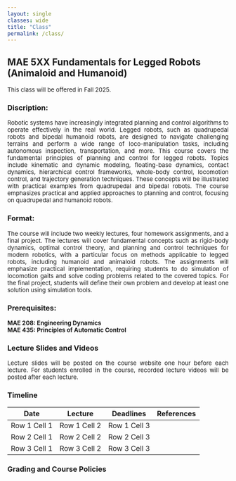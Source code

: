 ```yaml
---
layout: single
classes: wide
title: "Class"
permalink: /class/
---
```


## MAE 5XX Fundamentals for Legged Robots (Animaloid and Humanoid)
<p style="text-align: justify;font-size:10pt;">
 This class will be offered in Fall 2025. <br>
</p>  

### Discription:
<p style="text-align: justify;font-size:10pt;">
Robotic systems have increasingly integrated planning and control algorithms to operate effectively in the real world. Legged robots, such as quadrupedal robots and bipedal humanoid robots, are designed to navigate challenging terrains and perform a wide range of loco-manipulation tasks, including autonomous inspection, transportation, and more. This course covers the fundamental principles of planning and control for legged robots. Topics include kinematic and dynamic modeling, floating-base dynamics, contact dynamics, hierarchical control frameworks, whole-body control, locomotion control, and trajectory generation techniques. These concepts will be illustrated with practical examples from quadrupedal and bipedal robots. The course emphasizes practical and applied approaches to planning and control, focusing on quadrupedal and humanoid robots. <br>
</p>  

### Format:
<p style="text-align: justify;font-size:10pt;">
The course will include two weekly lectures, four homework assignments, and a final project. The lectures will cover fundamental concepts such as rigid-body dynamics, optimal control theory, and planning and control techniques for modern robotics, with a particular focus on methods applicable to legged robots, including humanoid and animaloid robots. The assignments will emphasize practical implementation, requiring students to do simulation of locomotion gaits and solve coding problems related to the covered topics. For the final project, students will define their own problem and develop at least one solution using simulation tools. <br>
</p>  

### Prerequisites:
<p style="text-align: justify;font-size:10pt;">
<b>MAE 208: Engineering Dynamics</b> <br>
<b>MAE 435: Principles of Automatic Control</b>  
</p>  

### Lecture Slides and Videos
<p style="text-align: justify;font-size:10pt;">
Lecture slides will be posted on the course website one hour before each lecture. For students enrolled in the course, recorded lecture videos will be posted after each lecture. <br>
</p>  

### Timeline

<table border="0" style="border-collapse: collapse; width: 100%;">
  <thead>
    <tr>
      <th>Date</th>
      <th>Lecture</th>
      <th>Deadlines</th>
      <th>References</th>
    </tr>
  </thead>
  <tbody>
    <tr>
      <td>Row 1 Cell 1</td>
      <td>Row 1 Cell 2</td>
      <td>Row 1 Cell 3</td>
    </tr>
    <tr>
      <td>Row 2 Cell 1</td>
      <td>Row 2 Cell 2</td>
      <td>Row 2 Cell 3</td>
    </tr>
    <tr>
      <td>Row 3 Cell 1</td>
      <td>Row 3 Cell 2</td>
      <td>Row 3 Cell 3</td>
    </tr>
  </tbody>
</table>



### Grading and Course Policies


